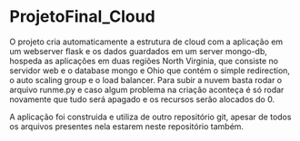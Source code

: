 # ProjetoFinal_Cloud

O projeto cria automaticamente a estrutura de cloud com a aplicação em um webserver flask e os dados guardados em um server mongo-db, hospeda as aplicações em duas regiões North Virginia, que consiste no servidor web e o database mongo e Ohio que contém o simple redirection, o auto scaling group e o load balancer. Para subir a nuvem basta rodar o arquivo runme.py e caso algum problema na criação aconteça é só rodar novamente que tudo será apagado e os recursos serão alocados do 0.

A aplicação foi construida e utiliza de outro repositório git, apesar de todos os arquivos presentes nela estarem neste repositório também.
